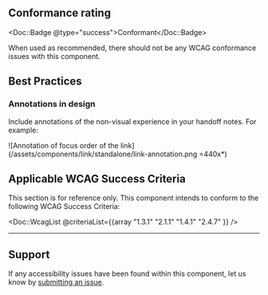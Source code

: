 ## Conformance rating

<Doc::Badge @type="success">Conformant</Doc::Badge>

When used as recommended, there should not be any WCAG conformance issues with this component.

## Best Practices

### Annotations in design

Include annotations of the non-visual experience in your handoff notes. For example:

![Annotation of focus order of the link](/assets/components/link/standalone/link-annotation.png =440x*)

## Applicable WCAG Success Criteria

This section is for reference only. This component intends to conform to the following WCAG Success Criteria:

<Doc::WcagList @criteriaList={{array "1.3.1" "2.1.1" "1.4.1" "2.4.7" }} />

---

## Support

If any accessibility issues have been found within this component, let us know by [submitting an issue](https://github.com/khulnasoft/design-system/issues/new/choose).
